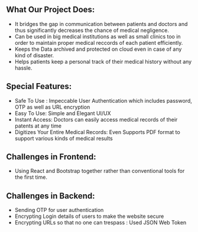 ## What Our Project Does:
- It bridges the gap in communication between patients and doctors and thus significantly decreases the chance of medical negligence.
- Can be used in big medical institutions as well as small clinics too in order to maintain proper medical reccords of each patient efficiently.
- Keeps the Data archived and protected on cloud even in case of any kind of disaster.
- Helps patients keep a personal track of their medical history without any hassle.

## Special Features:
- Safe To Use : Impeccable User Authentication which includes password, OTP as well as URL encryption
- Easy To Use:  Simple and Elegant UI/UX
-  Instant Access: Doctors can easily access medical records of their patents at any time
- Digitizes Your Entire Medical Records: Even Supports PDF format to support various kinds of medical results




## Challenges in Frontend:
- Using React and Bootstrap together rather than conventional tools for the first time.

## Challenges in Backend:
- Sending OTP for user authentication
- Encrypting Login details of users to make the website secure
- Encrypting URLs so that no one can trespass : Used JSON Web Token